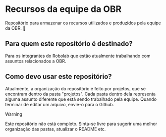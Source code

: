 # Recursos da equipe da OBR

Repositório para armazenar os recursos utilizados e produzidos pela equipe da OBR. 🤖

## Para quem este repositório é destinado?

Para os integrantes do Robolab que estão atualmente trabalhando com assuntos relacionados a OBR.

## Como devo usar este repositório?

Atualmente, a organização do repositório é feito por projetos, que se encontram dentro da pasta "projetos". Cada pasta dentro dela representa alguma assunto diferente que está sendo trabalhado pela equipe. Quando terminar de editar um arquivo, envie-o para o Github.

> [!WARNING]  
> Este repositório não está completo. Sinta-se livre para sugerir uma melhor organização das pastas, atualizar o README etc.